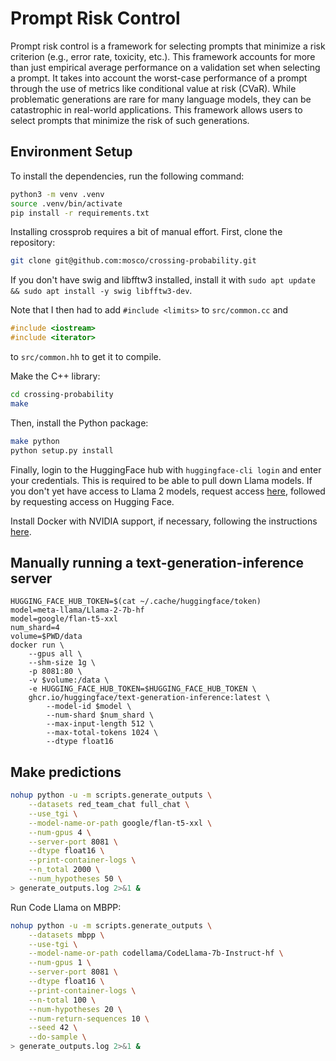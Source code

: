 # Prompt Risk Control
Prompt risk control is a framework for selecting prompts that minimize a risk criterion (e.g., error rate, toxicity, etc.). This framework accounts for more than just empirical average performance on a validation set when selecting a prompt. It takes into account the worst-case performance of a prompt through the use of metrics like conditional value at risk (CVaR). While problematic generations are rare for many language models, they can be catastrophic in real-world applications. This framework allows users to select prompts that minimize the risk of such generations.

## Environment Setup
To install the dependencies, run the following command:
```bash
python3 -m venv .venv
source .venv/bin/activate
pip install -r requirements.txt
```

Installing crossprob requires a bit of manual effort. First, clone the repository:
```bash
git clone git@github.com:mosco/crossing-probability.git
``` 
If you don't have swig and libfftw3 installed, install it with `sudo apt update && sudo apt install -y swig libfftw3-dev`.

Note that I then had to add `#include <limits>` to `src/common.cc` and
```c++
#include <iostream>
#include <iterator>
```
to `src/common.hh` to get it to compile.

Make the C++ library:
```bash
cd crossing-probability
make
```

Then, install the Python package:
```bash
make python
python setup.py install
```

Finally, login to the HuggingFace hub with `huggingface-cli login` and enter your credentials. This is required to be able to pull down Llama models. If you don't yet have access to Llama 2 models, request access [here](https://ai.meta.com/resources/models-and-libraries/llama-downloads/), followed by requesting access on Hugging Face.

Install Docker with NVIDIA support, if necessary, following the instructions [here](https://docs.nvidia.com/datacenter/cloud-native/container-toolkit/latest/install-guide.html#setting-up-docker).

## Manually running a text-generation-inference server
```
HUGGING_FACE_HUB_TOKEN=$(cat ~/.cache/huggingface/token)
model=meta-llama/Llama-2-7b-hf
model=google/flan-t5-xxl
num_shard=4
volume=$PWD/data
docker run \
    --gpus all \
    --shm-size 1g \
    -p 8081:80 \
    -v $volume:/data \
    -e HUGGING_FACE_HUB_TOKEN=$HUGGING_FACE_HUB_TOKEN \
    ghcr.io/huggingface/text-generation-inference:latest \
        --model-id $model \
        --num-shard $num_shard \
        --max-input-length 512 \
        --max-total-tokens 1024 \
        --dtype float16
```

## Make predictions
```bash
nohup python -u -m scripts.generate_outputs \
    --datasets red_team_chat full_chat \
    --use_tgi \
    --model-name-or-path google/flan-t5-xxl \
    --num-gpus 4 \
    --server-port 8081 \
    --dtype float16 \
    --print-container-logs \
    --n_total 2000 \
    --num_hypotheses 50 \
> generate_outputs.log 2>&1 &
```

Run Code Llama on MBPP:
```bash
nohup python -u -m scripts.generate_outputs \
    --datasets mbpp \
    --use-tgi \
    --model-name-or-path codellama/CodeLlama-7b-Instruct-hf \
    --num-gpus 1 \
    --server-port 8081 \
    --dtype float16 \
    --print-container-logs \
    --n-total 100 \
    --num-hypotheses 20 \
    --num-return-sequences 10 \
    --seed 42 \
    --do-sample \
> generate_outputs.log 2>&1 &
```